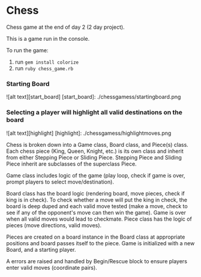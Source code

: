 # Chess

Chess game at the end of day 2 (2 day project).

This is a game run in the console.

To run the game:

1. run `gem install colorize`
2. run `ruby chess_game.rb`

### Starting Board
![alt text][start_board]
[start_board]: ./chessgamess/startingboard.png


### Selecting a player will highlight all valid destinations on the board
![alt text][highlight]
[highlight]: ./chessgamess/highlightmoves.png

Chess is broken down into a Game class, Board class, and Piece(s) class. Each chess piece (King, Queen, Knight, etc.) is its own class
and inherit from either Stepping Piece or Sliding Piece. Stepping Piece and Sliding Piece
inherit are subclasses of the superclass Piece.

Game class includes logic of the game (play loop, check if game is over, prompt players to select move/destination).

Board class has the board logic (rendering board, move pieces, check if king is in check).
To check whether a move will put the king in check, the board is deep duped and each
valid move tested (make a move, check to see if any of the opponent's move can then win the game). Game is over when all valid moves would lead to checkmate.
Piece class has the logic of pieces (move directions, valid moves).

Pieces are created on a board instance in the Board class at appropriate positions and board passes itself to the piece. Game is initialized with a new Board, and a starting player.

A errors are raised and handled by Begin/Rescue block to ensure players enter valid moves (coordinate pairs).
